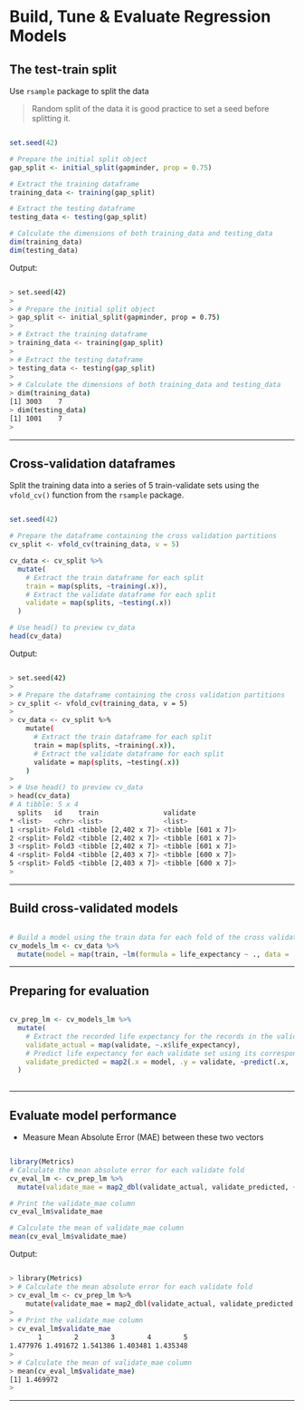 # Build, Tune & Evaluate Regression Models

## The test-train split


Use `rsample` package to split the data

> Random split of the data it is good practice to set a seed before splitting it.

```r

set.seed(42)

# Prepare the initial split object
gap_split <- initial_split(gapminder, prop = 0.75)

# Extract the training dataframe
training_data <- training(gap_split)

# Extract the testing dataframe
testing_data <- testing(gap_split)

# Calculate the dimensions of both training_data and testing_data
dim(training_data)
dim(testing_data)

```

Output:

```bash

> set.seed(42)
> 
> # Prepare the initial split object
> gap_split <- initial_split(gapminder, prop = 0.75)
> 
> # Extract the training dataframe
> training_data <- training(gap_split)
> 
> # Extract the testing dataframe
> testing_data <- testing(gap_split)
> 
> # Calculate the dimensions of both training_data and testing_data
> dim(training_data)
[1] 3003    7
> dim(testing_data)
[1] 1001    7
> 

```
***

## Cross-validation dataframes

Split the training data into a series of 5 train-validate sets using the `vfold_cv()` function from the `rsample` package.


```r

set.seed(42)

# Prepare the dataframe containing the cross validation partitions
cv_split <- vfold_cv(training_data, v = 5)

cv_data <- cv_split %>% 
  mutate(
    # Extract the train dataframe for each split
    train = map(splits, ~training(.x)), 
    # Extract the validate dataframe for each split
    validate = map(splits, ~testing(.x))
  )

# Use head() to preview cv_data
head(cv_data)

```

Output:

```bash

> set.seed(42)
> 
> # Prepare the dataframe containing the cross validation partitions
> cv_split <- vfold_cv(training_data, v = 5)
> 
> cv_data <- cv_split %>% 
    mutate(
      # Extract the train dataframe for each split
      train = map(splits, ~training(.x)), 
      # Extract the validate dataframe for each split
      validate = map(splits, ~testing(.x))
    )
> 
> # Use head() to preview cv_data
> head(cv_data)
# A tibble: 5 x 4
  splits   id    train                validate          
* <list>   <chr> <list>               <list>            
1 <rsplit> Fold1 <tibble [2,402 x 7]> <tibble [601 x 7]>
2 <rsplit> Fold2 <tibble [2,402 x 7]> <tibble [601 x 7]>
3 <rsplit> Fold3 <tibble [2,402 x 7]> <tibble [601 x 7]>
4 <rsplit> Fold4 <tibble [2,403 x 7]> <tibble [600 x 7]>
5 <rsplit> Fold5 <tibble [2,403 x 7]> <tibble [600 x 7]>
> 

```
***

## Build cross-validated models

```r

# Build a model using the train data for each fold of the cross validation
cv_models_lm <- cv_data %>% 
  mutate(model = map(train, ~lm(formula = life_expectancy ~ ., data = .x)))

```
***

## Preparing for evaluation


```r

cv_prep_lm <- cv_models_lm %>% 
  mutate(
    # Extract the recorded life expectancy for the records in the validate dataframes
    validate_actual = map(validate, ~.x$life_expectancy),
    # Predict life expectancy for each validate set using its corresponding model
    validate_predicted = map2(.x = model, .y = validate, ~predict(.x, .y))
  )
 
```
***
## Evaluate model performance



* Measure Mean Absolute Error (MAE) between these two vectors

```r

library(Metrics)
# Calculate the mean absolute error for each validate fold       
cv_eval_lm <- cv_prep_lm %>% 
  mutate(validate_mae = map2_dbl(validate_actual, validate_predicted, ~mae(actual = .x, predicted = .y)))

# Print the validate_mae column
cv_eval_lm$validate_mae

# Calculate the mean of validate_mae column
mean(cv_eval_lm$validate_mae)

```

Output:

```bash

> library(Metrics)
> # Calculate the mean absolute error for each validate fold
> cv_eval_lm <- cv_prep_lm %>% 
    mutate(validate_mae = map2_dbl(validate_actual, validate_predicted, ~mae(actual = .x, predicted = .y)))
> 
> # Print the validate_mae column
> cv_eval_lm$validate_mae
       1        2        3        4        5 
1.477976 1.491672 1.541386 1.403481 1.435348
> 
> # Calculate the mean of validate_mae column
> mean(cv_eval_lm$validate_mae)
[1] 1.469972
> 

```
***


